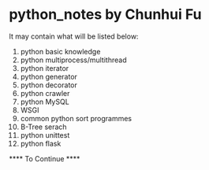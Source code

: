 # python_notes by Chunhui Fu
It may contain what will be listed below:
1. python basic knowledge
2. python multiprocess/multithread
3. python iterator
4. python generator
5. python decorator
6. python crawler
7. python MySQL
8. WSGI
9. common python sort programmes
10. B-Tree serach
11. python unittest
12. python flask



**** To Continue **** 

